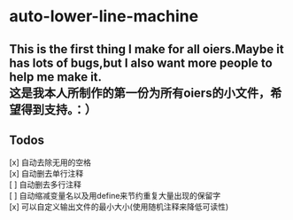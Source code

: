 # auto-lower-line-machine  
This is the first thing I make for all oiers.Maybe it has lots of bugs,but I also want more people to help me make it.  
这是我本人所制作的第一份为所有oiers的小文件，希望得到支持。：）  
------------------------------
## Todos  
[x] 自动去除无用的空格  
[x] 自动删去单行注释  
[ ] 自动删去多行注释  
[ ] 自动缩减变量名以及用define来节约重复大量出现的保留字  
[x] 可以自定义输出文件的最小大小(使用随机注释来降低可读性)  
